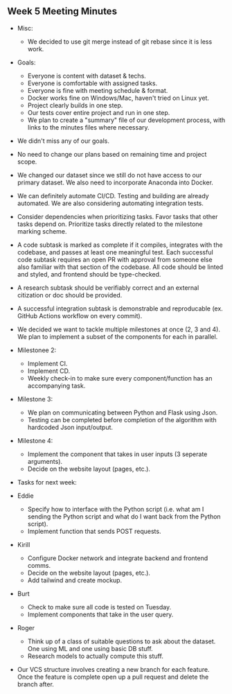 ## Week 5 Meeting Minutes

- Misc:
  - We decided to use git merge instead of git rebase since it is less work.

- Goals:
  - Everyone is content with dataset & techs.
  - Everyone is comfortable with assigned tasks.
  - Everyone is fine with meeting schedule & format.
  - Docker works fine on Windows/Mac, haven't tried on Linux yet.
  - Project clearly builds in one step.
  - Our tests cover entire project and run in one step.
  - We plan to create a "summary" file of our development process, with links to the minutes files where necessary.
- We didn't miss any of our goals.
- No need to change our plans based on remaining time and project scope.
- We changed our dataset since we still do not have access to our primary dataset. We also need to incorporate Anaconda into Docker.

- We can definitely automate CI/CD. Testing and building are already automated. We are also considering automating integration tests.
- Consider dependencies when prioritizing tasks. Favor tasks that other tasks depend on. Prioritize tasks directly related to the milestone marking scheme.
- A code subtask is marked as complete if it compiles, integrates with the codebase, and passes at least one meaningful test. Each successful code subtask requires an open PR with approval from someone else also familiar with that section of the codebase. All code should be linted and styled, and frontend should be type-checked.
- A research subtask should be verifiably correct and an external citization or doc should be provided.
- A successful integration subtask is demonstrable and reproducable (ex. GitHub Actions workflow on every commit).

- We decided we want to tackle multiple milestones at once (2, 3 and 4). We plan to implement a subset of the components for each in parallel.
- Milestonee 2:
  - Implement CI.
  - Implement CD.
  - Weekly check-in to make sure every component/function has an accompanying task.
- Milestone 3:
  - We plan on communicating between Python and Flask using Json. 
  - Testing can be completed before completion of the algorithm with hardcoded Json input/output.
- Milestone 4:
  - Implement the component that takes in user inputs (3 seperate arguments).
  - Decide on the website layout (pages, etc.).

- Tasks for next week:

- Eddie
  - Specify how to interface with the Python script (i.e. what am I sending the Python script and what do I want back from the Python script).
  - Implement function that sends POST requests.

- Kirill
  - Configure Docker network and integrate backend and frontend comms.
  - Decide on the website layout (pages, etc.).
  - Add tailwind and create mockup.

- Burt
  - Check to make sure all code is tested on Tuesday.
  - Implement components that take in the user query.

- Roger
  - Think up of a class of suitable questions to ask about the dataset. One using ML and one using basic DB stuff.
  - Research models to actually compute this stuff.

- Our VCS structure involves creating a new branch for each feature. Once the feature is complete open up a pull request and delete the branch after.
